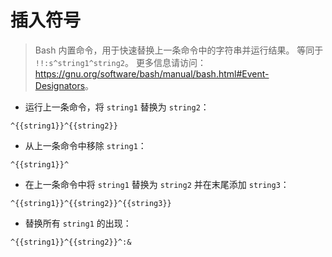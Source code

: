# 插入符号

> Bash 内置命令，用于快速替换上一条命令中的字符串并运行结果。
> 等同于 `!!:s^string1^string2`。
> 更多信息请访问：<https://gnu.org/software/bash/manual/bash.html#Event-Designators>。

- 运行上一条命令，将 `string1` 替换为 `string2`：

`^{{string1}}^{{string2}}`

- 从上一条命令中移除 `string1`：

`^{{string1}}^`

- 在上一条命令中将 `string1` 替换为 `string2` 并在末尾添加 `string3`：

`^{{string1}}^{{string2}}^{{string3}}`

- 替换所有 `string1` 的出现：

`^{{string1}}^{{string2}}^:&`